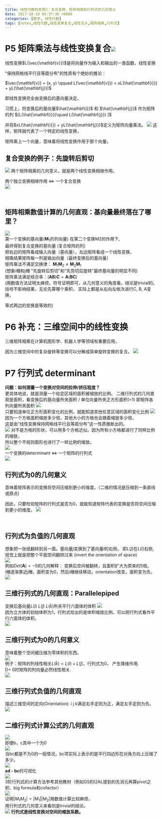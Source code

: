 ```yaml
---
title: 线性代数的本质2：复合变换、矩阵相乘和行列式的几何意义
date: 2017-10-18 05:37:30 +0800
categories: [数学, 线性代数]
tags: [notes,线性代数,线性变换复合,线性无关,矩阵相乘,行列式]
---
```


# P5 矩阵乘法与线性变换复合![](https://cdn.jsdelivr.net/gh/dlcai/image-bed/img/linear_algebra2/1.png)
线性变换$L(\vec{\mathbf{v}})$是将向量作为输入和输出的一类函数，线性变换        

“保持网格线平行且等距分布”的性质有个绝妙的推论：

$\vec{\mathbf{v}} = (x, y)  \qquad     L(\vec{\mathbf{v}}) = xL(\hat{\mathbf{i}}) + yL(\hat{\mathbf{j}})$

即线性变换完全由变换后的基向量决定。     

习惯上，将变换后的基向量$\hat{\mathbf{i}}$ 和 $\hat{\mathbf{j}}$ 作为矩阵的列 $[L(\hat{\mathbf{i}})\quad L(\hat{\mathbf{j}}) ]$   

并将$xL(\hat{\mathbf{i}}) + yL(\hat{\mathbf{j}})$定义为矩阵向量乘法。   ![](https://cdn.jsdelivr.net/gh/dlcai/image-bed/img/linear_algebra2/2.png)
这样，矩阵就代表了一个特定的线性变换，      

矩阵乘上一个向量，意味着将线性变换作用于那个向量。    



## 复合变换的例子：先旋转后剪切
![](https://cdn.jsdelivr.net/gh/dlcai/image-bed/img/linear_algebra2/3.png) 
两个矩阵相乘的几何意义，就是两个线性变换相继作用。     

两个独立变换相继作用  $\Longleftrightarrow$  一个复合变换   
![](https://cdn.jsdelivr.net/gh/dlcai/image-bed/img/linear_algebra2/4.png)  

​    

## 矩阵相乘数值计算的几何直观：基向量最终落在了哪里？
![](https://cdn.jsdelivr.net/gh/dlcai/image-bed/img/linear_algebra2/5.png)      
第一个变换的基向量($\mathbf{M}_1$的列向量) 在第二个变换M2的作用下,     
最终得到复合变换的基向量 (复合矩阵的列)    
把右边的矩阵看成输入向量（基向量），左边矩阵看成一个线性变换，    
相乘结果矩阵每一列是输出向量（最终变换后的基向量）   
矩阵乘法不满足交换律： $\mathbf{M}_1\mathbf{M}_2 \ne \mathbf{M}_2\mathbf{M}_1$     
 (想象i帽和j帽 "先旋转后剪切"和“先剪切后旋转"最终基向量的明显不同)     
矩阵乘法满足结合率：$(\mathbf{AB})\mathbf{C} = \mathbf{A}(\mathbf{BC})$     
(用数值方法证明太麻烦，符号证明即可，从几何意义的角度看，结论是trivial的。   
括号不影响结果，无论先算哪个乘积， 实际上都是从右向左依次进行C, B, A变换，           

等式两边的变换是等效的)                

# P6 补充：三维空间中的线性变换
三维矩阵相乘在计算机图形学、机器人学等领域有重要应用，    

因为三维空间中的复杂旋转等变换可以分解成简单旋转变换的复合。
![](https://cdn.jsdelivr.net/gh/dlcai/image-bed/img/linear_algebra2/6.png)       

# P7 行列式 determinant   
**问题：如何测量一个变换对空间的拉伸/挤压程度？**  
更具体地说，就是测量一个给定区域的面积被缩放的比例。    二维行列式的几何直观是面积，看变换后的基向量所夹面积 / 单位向量所夹正方形面积(=1)
即矩阵各列向量所夹面积
![](https://cdn.jsdelivr.net/gh/dlcai/image-bed/img/linear_algebra2/7.png)     
只要知道单位正方形面积变化的比例，就能知道其他任意区域的面积变化比例
![](https://cdn.jsdelivr.net/gh/dlcai/image-bed/img/linear_algebra2/8.png)     
因为一个方格面积缩放多少倍，其他大小的方格也会跟着缩放多少倍，    
这是由“线性变换保持网格线平行且等距分布”这一性质推断出的。   
![](https://cdn.jsdelivr.net/gh/dlcai/image-bed/img/linear_algebra2/9.png)        对不是方格的形状，可以用多个方格近似。因为所有小方格都进行了同样比例的缩放，       
所以整个不规则图形也进行了一样比例的缩放。  
![](https://cdn.jsdelivr.net/gh/dlcai/image-bed/img/linear_algebra2/10.png)     
 一个变换的determinant $\Longleftrightarrow$ 一个矩阵的行列式      
 ![](https://cdn.jsdelivr.net/gh/dlcai/image-bed/img/linear_algebra2/11.png) 



## 行列式为0的几何意义

意味着矩阵表示的变换将空间压缩到更小的维度。（二维的情况是压缩到一条直线或原点)      

因此，只要检验矩阵的行列式是否为0，就能知道矩阵代表的变换是否将空间压缩到更小的维度。
![](https://cdn.jsdelivr.net/gh/dlcai/image-bed/img/linear_algebra2/12.png)   



​      

## 行列式为负值的几何直观
想象把一张纸翻转到另一面。基向量$\hat{j}$变换到了基向量$\hat{i}$的右侧， 即$L(\hat{j})$在$L(\hat{i})$右侧,     
视觉上就是把整个平面空间翻转过来 (invert the orientation of space)       
![](https://cdn.jsdelivr.net/gh/dlcai/image-bed/img/linear_algebra2/13.png)     
例如$Det(\mathbf{A}) = -5$的几何解释： 变换后空间被翻转，且面积扩大为原来的5倍。     
i帽逐渐靠近j帽，面积变为0，然后i帽继续移动，orientation改变，面积变为负。        
![](https://cdn.jsdelivr.net/gh/dlcai/image-bed/img/linear_algebra2/14.png)     



## 三维行列式的几何直观：Parallelepiped     
变换后基向量$L(\hat{i})$ $L(\hat{j})$ $L(\hat{k})$所夹平行六面体的体积
![](https://cdn.jsdelivr.net/gh/dlcai/image-bed/img/linear_algebra2/15.png)      
因为立方体的初始体积为1，行列式给出的是体积缩放比例。可以把行列式看作平行六面体的体积。      
![](https://cdn.jsdelivr.net/gh/dlcai/image-bed/img/linear_algebra2/16.png)    



## 三维行列式为0的几何意义  
意味着整个空间被压缩为零体积的东西。     
![](https://cdn.jsdelivr.net/gh/dlcai/image-bed/img/linear_algebra2/17.png)     
例子：矩阵的列线性相关$L(\hat{k}) = L(\hat{i}) + L(\hat{j})$，行列式为0， 产生降维作用.         
D= 0时矩阵的列向量必然线性相关.     
![](https://cdn.jsdelivr.net/gh/dlcai/image-bed/img/linear_algebra2/18.png)      

## 三维行列式负值的几何直观       
描述三维空间的定向(Orientation):  i j k满足右手定则为正，满足左手定则为负。     
![](https://cdn.jsdelivr.net/gh/dlcai/image-bed/img/linear_algebra2/19.png)    



## 二维行列式计算公式的几何直观      
![](https://cdn.jsdelivr.net/gh/dlcai/image-bed/img/linear_algebra2/20.png)     
即便b，c其中一个为0       
![](https://cdn.jsdelivr.net/gh/dlcai/image-bed/img/linear_algebra2/21.png)      
当bc都是不为0的一般情况，bc项实际上表示的是平行四边形在对角方向上压缩了多少。      
![](https://cdn.jsdelivr.net/gh/dlcai/image-bed/img/linear_algebra2/22.png)      
**ad - bc**的可视化      
![](https://cdn.jsdelivr.net/gh/dlcai/image-bed/img/linear_algebra2/23.png)       
3阶行列式的计算方法参考其他教材（例如GS的I2AL提到的先消元再算pivot之积、big formula和cofactor）      
![](https://cdn.jsdelivr.net/gh/dlcai/image-bed/img/linear_algebra2/24.png)     
证明$|M_1M_2 | = | M_1 | | M_2 |$用数值计算比较麻烦，      
用行列式的几何意义来看则是trivial的结论。       
![](https://cdn.jsdelivr.net/gh/dlcai/image-bed/img/linear_algebra2/25.png)        **行列式是线性变换对空间的缩放系数。** 







 

























